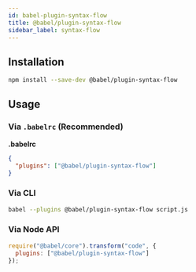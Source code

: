 ```yaml
---
id: babel-plugin-syntax-flow
title: @babel/plugin-syntax-flow
sidebar_label: syntax-flow
---
```


## Installation

```sh
npm install --save-dev @babel/plugin-syntax-flow
```

## Usage

### Via `.babelrc` (Recommended)

**.babelrc**

```json
{
  "plugins": ["@babel/plugin-syntax-flow"]
}
```

### Via CLI

```sh
babel --plugins @babel/plugin-syntax-flow script.js
```

### Via Node API

```javascript
require("@babel/core").transform("code", {
  plugins: ["@babel/plugin-syntax-flow"]
});
```

